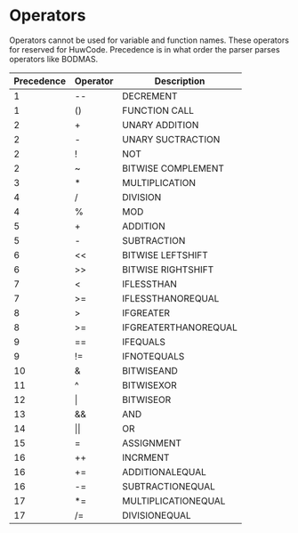 # Operators

Operators cannot be used for variable and function names. These operators for reserved for HuwCode. Precedence is in what order the parser parses operators like BODMAS.

| Precedence | Operator | Description          |
|------------|----------|----------------------|
| 1          | --       | DECREMENT            |
| 1          | ()       | FUNCTION CALL        |
| 2          | +        | UNARY ADDITION       |
| 2          | -        | UNARY SUCTRACTION    |
| 2          | !        | NOT                  |
| 2          | ~        | BITWISE COMPLEMENT   |
| 3          | *        | MULTIPLICATION       |
| 4          | /        | DIVISION             |
| 4          | %        | MOD                  |
| 5          | +        | ADDITION             |
| 5          | -        | SUBTRACTION          |
| 6          | <<       | BITWISE LEFTSHIFT    |
| 6          | >>       | BITWISE RIGHTSHIFT   |
| 7          | <        | IFLESSTHAN           |
| 7          | >=       | IFLESSTHANOREQUAL    |
| 8          | >        | IFGREATER            |
| 8          | >=       | IFGREATERTHANOREQUAL |
| 9          | ==       | IFEQUALS             |
| 9          | !=       | IFNOTEQUALS          |
| 10         | &        | BITWISEAND           |
| 11         | ^        | BITWISEXOR           |
| 12         | \|       | BITWISEOR            |
| 13         | &&       | AND                  |
| 14         | \|\|     | OR                   |
| 15         | =        | ASSIGNMENT           |
| 16         | ++       | INCRMENT             |
| 16         | +=       | ADDITIONALEQUAL      |
| 16         | -=       | SUBTRACTIONEQUAL     |
| 17         | *=       | MULTIPLICATIONEQUAL  |
| 17         | /=       | DIVISIONEQUAL        |